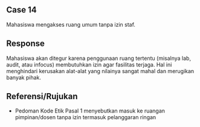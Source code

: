 ## Case 14
Mahasiswa mengakses ruang umum tanpa izin staf.

## Response
Mahasiswa akan ditegur karena penggunaan ruang tertentu (misalnya lab, audit, atau infocus) membutuhkan izin agar fasilitas terjaga. Hal ini menghindari kerusakan alat-alat yang nilainya sangat mahal dan merugikan banyak pihak.

## Referensi/Rujukan
- Pedoman Kode Etik Pasal 1 menyebutkan masuk ke ruangan pimpinan/dosen tanpa izin termasuk pelanggaran ringan
